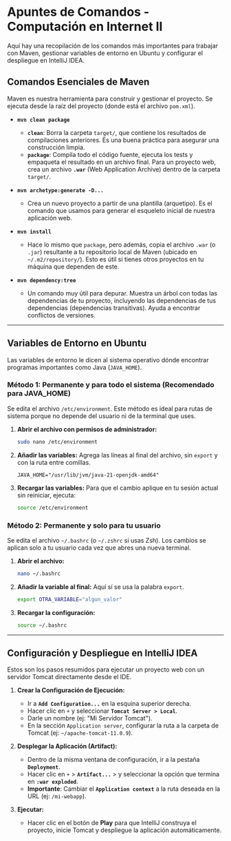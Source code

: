 # Apuntes de Comandos - Computación en Internet II

Aquí hay una recopilación de los comandos más importantes para trabajar con Maven, gestionar variables de entorno en Ubuntu y configurar el despliegue en IntelliJ IDEA.

## Comandos Esenciales de Maven

Maven es nuestra herramienta para construir y gestionar el proyecto. Se ejecuta desde la raíz del proyecto (donde está el archivo `pom.xml`).

-   **`mvn clean package`**
    -   **`clean`**: Borra la carpeta `target/`, que contiene los resultados de compilaciones anteriores. Es una buena práctica para asegurar una construcción limpia.
    -   **`package`**: Compila todo el código fuente, ejecuta los tests y empaqueta el resultado en un archivo final. Para un proyecto web, crea un archivo **`.war`** (Web Application Archive) dentro de la carpeta `target/`.

-   **`mvn archetype:generate -D...`**
    -   Crea un nuevo proyecto a partir de una plantilla (arquetipo). Es el comando que usamos para generar el esqueleto inicial de nuestra aplicación web.

-   **`mvn install`**
    -   Hace lo mismo que `package`, pero además, copia el archivo `.war` (o `.jar`) resultante a tu repositorio local de Maven (ubicado en `~/.m2/repository/`). Esto es útil si tienes otros proyectos en tu máquina que dependen de este.

-   **`mvn dependency:tree`**
    -   Un comando muy útil para depurar. Muestra un árbol con todas las dependencias de tu proyecto, incluyendo las dependencias de tus dependencias (dependencias transitivas). Ayuda a encontrar conflictos de versiones.

---

## Variables de Entorno en Ubuntu

Las variables de entorno le dicen al sistema operativo dónde encontrar programas importantes como Java (`JAVA_HOME`).

### Método 1: Permanente y para todo el sistema (Recomendado para JAVA_HOME)

Se edita el archivo `/etc/environment`. Este método es ideal para rutas de sistema porque no depende del usuario ni de la terminal que uses.

1.  **Abrir el archivo con permisos de administrador:**
    ```bash
    sudo nano /etc/environment
    ```
2.  **Añadir las variables:**
    Agrega las líneas al final del archivo, sin `export` y con la ruta entre comillas.
    ```
    JAVA_HOME="/usr/lib/jvm/java-21-openjdk-amd64"
    ```
3.  **Recargar las variables:**
    Para que el cambio aplique en tu sesión actual sin reiniciar, ejecuta:
    ```bash
    source /etc/environment
    ```

### Método 2: Permanente y solo para tu usuario

Se edita el archivo `~/.bashrc` (o `~/.zshrc` si usas Zsh). Los cambios se aplican solo a tu usuario cada vez que abres una nueva terminal.

1.  **Abrir el archivo:**
    ```bash
    nano ~/.bashrc
    ```
2.  **Añadir la variable al final:**
    Aquí sí se usa la palabra `export`.
    ```bash
    export OTRA_VARIABLE="algun_valor"
    ```
3.  **Recargar la configuración:**
    ```bash
    source ~/.bashrc
    ```
---

## Configuración y Despliegue en IntelliJ IDEA 

Estos son los pasos resumidos para ejecutar un proyecto web con un servidor Tomcat directamente desde el IDE.

1.  **Crear la Configuración de Ejecución:**
    -   Ir a **`Add Configuration...`** en la esquina superior derecha.
    -   Hacer clic en `+` y seleccionar **`Tomcat Server > Local`**.
    -   Darle un nombre (ej: "Mi Servidor Tomcat").
    -   En la sección `Application server`, configurar la ruta a la carpeta de Tomcat (ej: `~/apache-tomcat-11.0.9`).

2.  **Desplegar la Aplicación (Artifact):**
    -   Dentro de la misma ventana de configuración, ir a la pestaña **`Deployment`**.
    -   Hacer clic en `+` > **`Artifact...`** > y seleccionar la opción que termina en **`:war exploded`**.
    -   **Importante**: Cambiar el **`Application context`** a la ruta deseada en la URL (ej: `/mi-webapp`).

3.  **Ejecutar:**
    -   Hacer clic en el botón de **Play** para que IntelliJ construya el proyecto, inicie Tomcat y despliegue la aplicación automáticamente.